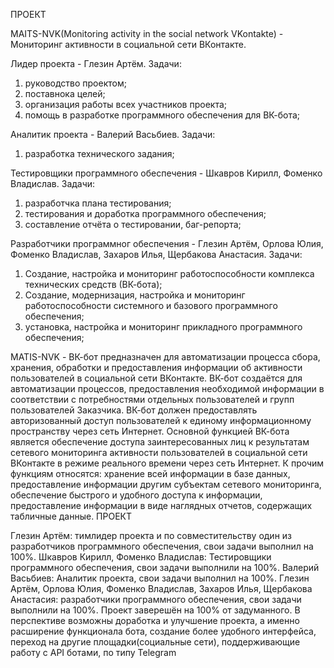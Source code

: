 ПРОЕКТ




MAITS-NVK(Monitoring activity in the social network VKontakte) - Мониторинг активности в социальной сети ВКонтакте.





Лидер проекта - Глезин Артём. 
  Задачи:
1. руководство проектом;  
2. поставнока целей;  
3. организация работы всех участников проекта;  
4. помощь в разработке программного обеспечения для ВК-бота;  

Аналитик проекта - Валерий Васьбиев. 
  Задачи:
1. разработка технического задания; 

Тестировщики программного обеспечения - Шкавров Кирилл, Фоменко Владислав.
  Задачи: 
1. разработчка плана тестирования;
2. тестирования и доработка программного обеспечения; 
3. составление отчёта о тестировании, баг-репорта;

Разработчики программног обеспечения - Глезин Артём, Орлова Юлия, Фоменко Владислав, Захаров Илья, Щербакова Анастасия.
  Задачи:
1. Создание, настройка и мониторинг работоспособности комплекса технических средств
(ВК-бота);
2. Создание, модернизация, настройка и мониторинг работоспособности системного и базового
программного обеспечения;
3. установка, настройка и мониторинг прикладного программного обеспечения;

MATIS-NVK - ВК-бот предназначен для автоматизации процесса сбора, хранения, обработки и предоставления информации об активности пользователей в социальной сети ВКонтакте.
ВК-бот создаётся для автоматизации процессов, предоставления необходимой информации в соответствии с потребностями отдельных пользователей и групп пользователей Заказчика. ВК-бот должен предоставлять авторизованный доступ пользователей к единому информационному пространству через сеть Интернет.
Основной функцией ВК-бота является обеспечение доступа заинтересованных лиц к результатам сетевого мониторинга активности пользователей в социальной сети ВКонтакте в режиме реального времени через сеть Интернет. К прочим функциям относятся: хранение всей информации в базе данных, предоставление информации другим субъектам сетевого мониторинга, обеспечение быстрого и удобного доступа к информации, предоставление информации в виде наглядных отчетов, содержащих табличные данные.
ПРОЕКТ

Глезин Артём: тимлидер проекта и по совместительству один из разработчиков программного обеспечения, свои задачи выполнил на 100%. Шкавров Кирилл, Фоменко Владислав: Тестировщики программного обеспечения, свои задачи выполнили на 100%. Валерий Васьбиев: Аналитик проекта, свои задачи выполнил на 100%. Глезин Артём, Орлова Юлия, Фоменко Владислав, Захаров Илья, Щербакова Анастасия: разработчики программного обеспечения, свои задачи выполнили на 100%. Проект заверешён на 100% от задуманного. В перспективе возможны доработка и улучшение проекта, а именно расширение функционала бота, создание более удобного интерфейса, переход на другие площадки(социальные сети), поддерживающие работу с API ботами, по типу Telegram

